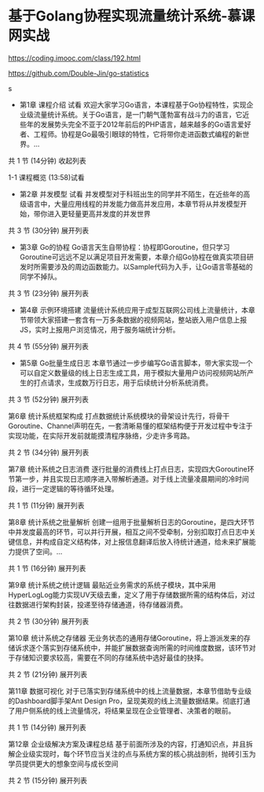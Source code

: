 # 基于Golang协程实现流量统计系统-慕课网实战

https://coding.imooc.com/class/192.html

https://github.com/Double-Jin/go-statistics

s

- 第1章 课程介绍 试看
欢迎大家学习Go语言，本课程基于Go协程特性，实现企业级流量统计系统。关于Go语言，是一门朝气蓬勃富有战斗力的语言，它近些年的发展势头完全不亚于2012年前后的PHP语言，越来越多的Go语言爱好者、工程师。协程是Go最吸引眼球的特性，它将带你走进函数式编程的新世界。...

共 1 节 (14分钟) 收起列表

 1-1 课程概览 (13:58)试看

- 第2章 并发模型 试看
并发模型对于科班出生的同学并不陌生，在近些年的高级语言中，大量应用线程的并发能力做高并发应用，本章节将从并发模型开始，带你进入更轻量更高并发度的并发世界

共 3 节 (30分钟) 展开列表

- 第3章 Go的协程
Go语言天生自带协程：协程即Goroutine，但只学习Goroutine可远远不足以满足项目开发需要，本章介绍Go协程在做真实项目研发时所需要涉及的周边函数能力。以Sample代码为入手，让Go语言零基础的同学不掉队。

共 3 节 (23分钟) 展开列表

- 第4章 示例环境搭建
流量统计系统应用于成型互联网公司线上流量统计，本章节带领大家搭建一套含有一万多条数据的视频网站，整站嵌入用户信息上报JS，实时上报用户浏览情况，用于服务端统计分析。

共 4 节 (55分钟) 展开列表

- 第5章 Go批量生成日志
本章节通过一步步编写Go语言脚本，带大家实现一个可以自定义数量级的线上日志生成工具，用于模拟大量用户访问视频网站所产生的打点请求，生成数万行日志，用于后续统计分析系统消费。

共 3 节 (52分钟) 展开列表

第6章 统计系统框架构成
打点数据统计系统模块的骨架设计先行，将骨干Goroutine、Channel声明在先，一套清晰易懂的框架结构便于开发过程中专注于实现功能，在实际开发前就能摸清程序脉络，少走许多弯路。

共 2 节 (34分钟) 展开列表

第7章 统计系统之日志消费
逐行批量的消费线上打点日志，实现四大Goroutine环节第一步，并且实现日志顺序进入带解析通道。对于线上流量凌晨期间的冷时间段，进行一定逻辑的等待循环处理。

共 1 节 (11分钟) 展开列表

第8章 统计系统之批量解析
创建一组用于批量解析日志的Goroutine，是四大环节中并发度最高的环节，可以并行开展，相互之间不受牵制，分别扣取打点日志中关键信息，并构成自定义结构体，对上报信息翻译后放入待统计通道，给未来扩展能力提供了空间。...

共 1 节 (16分钟) 展开列表

第9章 统计系统之统计逻辑
最贴近业务需求的系统子模块，其中采用HyperLogLog能力实现UV天级去重，定义了用于存储数据所需的结构体后，对过往数据进行架构封装，投递至待存储通道，待存储器消费。

共 2 节 (30分钟) 展开列表

第10章 统计系统之存储器
无业务状态的通用存储Goroutine，将上游派发来的存储诉求逐个落实到存储系统中，并能扩展数据查询所需的时间维度数据，该环节对于存储知识要求较高，需要在不同的存储系统中选好最佳的抉择。

共 2 节 (21分钟) 展开列表

第11章 数据可视化
对于已落实到存储系统中的线上流量数据，本章节借助专业级的Dashboard脚手架Ant Design Pro，呈现美观的线上流量数据结果。彻底打通了用户侧系统的线上流量情况，将结果呈现在企业管理者、决策者的眼前。

共 1 节 (14分钟) 展开列表

第12章 企业级解决方案及课程总结
基于前面所涉及的内容，打通知识点，并且拆解企业级实现时，每个环节应当关注的点与系统方案的核心挑战剖析，抛砖引玉为学员提供更大的想象空间与成长空间

共 2 节 (15分钟) 展开列表